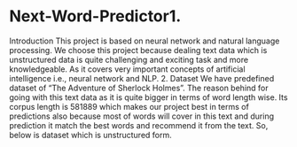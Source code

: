 # Next-Word-Predictor1. 
Introduction 
This project is based on neural network and natural language processing. We choose this project 
because dealing text data which is unstructured data is quite challenging and exciting task and more 
knowledgeable. As it covers very important concepts of artificial intelligence i.e., neural network and 
NLP.
2. Dataset 
We have predefined dataset of “The Adventure of Sherlock Holmes”. The reason behind for going with
this text data as it is quite bigger in terms of word length wise. Its corpus length is 581889 which makes 
our project best in terms of predictions also because most of words will cover in this text and during 
prediction it match the best words and recommend it from the text. So, below is dataset which is 
unstructured form.
